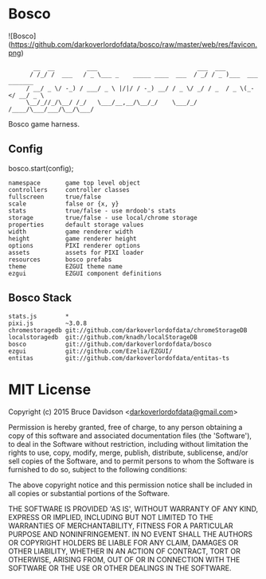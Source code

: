# Bosco 

![Bosco] (https://github.com/darkoverlordofdata/bosco/raw/master/web/res/favicon.png)


           __  __         ___                            ___  ___
          / /_/ /  ___   / _ \___ _    _____ ____  ___  / _/ / _ )___  ___ _______
         / __/ _ \/ -_) / ___/ _ \ |/|/ / -_) __/ / _ \/ _/ / _  / _ \(_-</ __/ _ \
         \__/_//_/\__/ /_/   \___/__,__/\__/_/    \___/_/  /____/\___/___/\__/\___/

Bosco game harness.

## Config

bosco.start(config);

    namespace       game top level object
    controllers     controller classes
    fullscreen      true/false
    scale           false or {x, y}
    stats           true/false - use mrdoob's stats
    storage         true/false - use local/chrome storage
    properties      default storage values
    width           game renderer width
    height          game renderer height
    options         PIXI renderer options
    assets          assets for PIXI loader
    resources       bosco prefabs
    theme           EZGUI theme name
    ezgui           EZGUI component definitions

## Bosco Stack

    stats.js        *
    pixi.js         ~3.0.8
    chromestoragedb git://github.com/darkoverlordofdata/chromeStorageDB
    localstoragedb  git://github.com/knadh/localStorageDB
    bosco           git://github.com/darkoverlordofdata/bosco
    ezgui           git://github.com/Ezelia/EZGUI/
    entitas         git://github.com/darkoverlordofdata/entitas-ts

# MIT License

Copyright (c) 2015 Bruce Davidson &lt;darkoverlordofdata@gmail.com&gt;

Permission is hereby granted, free of charge, to any person obtaining
a copy of this software and associated documentation files (the
'Software'), to deal in the Software without restriction, including
without limitation the rights to use, copy, modify, merge, publish,
distribute, sublicense, and/or sell copies of the Software, and to
permit persons to whom the Software is furnished to do so, subject to
the following conditions:

The above copyright notice and this permission notice shall be
included in all copies or substantial portions of the Software.

THE SOFTWARE IS PROVIDED 'AS IS', WITHOUT WARRANTY OF ANY KIND,
EXPRESS OR IMPLIED, INCLUDING BUT NOT LIMITED TO THE WARRANTIES OF
MERCHANTABILITY, FITNESS FOR A PARTICULAR PURPOSE AND NONINFRINGEMENT.
IN NO EVENT SHALL THE AUTHORS OR COPYRIGHT HOLDERS BE LIABLE FOR ANY
CLAIM, DAMAGES OR OTHER LIABILITY, WHETHER IN AN ACTION OF CONTRACT,
TORT OR OTHERWISE, ARISING FROM, OUT OF OR IN CONNECTION WITH THE
SOFTWARE OR THE USE OR OTHER DEALINGS IN THE SOFTWARE.
